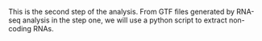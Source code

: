 This is the second step of the analysis.  From GTF files generated by RNA-seq analysis in the step one, we will use a python script to extract non-coding RNAs.
